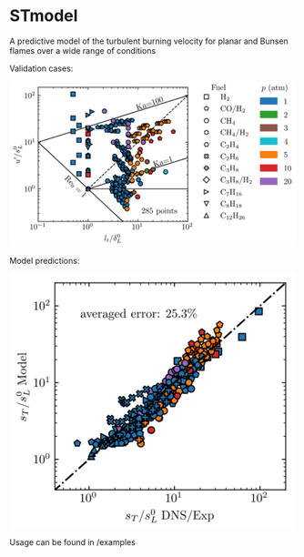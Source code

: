# STmodel
A predictive model of the turbulent burning velocity for planar and Bunsen flames over a wide range of conditions

Validation cases:
<p align="center">
<img src="./assets/fig_diagram.png" width="800">
</p>

Model predictions:
<p align="center">
<img src="./assets/fig_st_predictions.png" width="500">
</p>

Usage can be found in /examples
